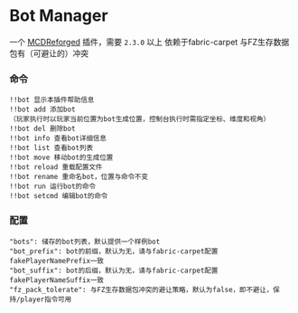 # Bot Manager

一个 [MCDReforged](https://github.com/Fallen-Breath/MCDReforged) 插件，需要 `2.3.0` 以上
依赖于fabric-carpet
与FZ生存数据包有（可避让的）冲突

### 命令

```
!!bot 显示本插件帮助信息
!!bot add 添加bot
（玩家执行时以玩家当前位置为bot生成位置，控制台执行时需指定坐标、维度和视角）
!!bot del 删除bot
!!bot info 查看bot详细信息
!!bot list 查看bot列表
!!bot move 移动bot的生成位置
!!bot reload 重载配置文件
!!bot rename 重命名bot，位置与命令不变
!!bot run 运行bot的命令
!!bot setcmd 编辑bot的命令
```

### 配置

```
"bots": 储存的bot列表，默认提供一个样例bot
"bot_prefix": bot的前缀，默认为无，请与fabric-carpet配置fakePlayerNamePrefix一致
"bot_suffix": bot的后缀，默认为无，请与fabric-carpet配置fakePlayerNameSuffix一致
"fz_pack_tolerate": 与FZ生存数据包冲突的避让策略，默认为false，即不避让，保持/player指令可用
```